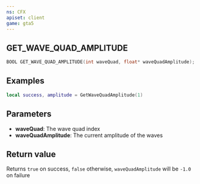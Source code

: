 ```yaml
---
ns: CFX
apiset: client
game: gta5
---
```

## GET_WAVE_QUAD_AMPLITUDE

```c
BOOL GET_WAVE_QUAD_AMPLITUDE(int waveQuad, float* waveQuadAmplitude);
```

## Examples

```lua
local success, amplitude = GetWaveQuadAmplitude(1)
```

## Parameters
* **waveQuad**: The wave quad index
* **waveQuadAmplitude**: The current amplitude of the waves

## Return value
Returns `true` on success, `false` otherwise, `waveQuadAmplitude` will be `-1.0` on failure

